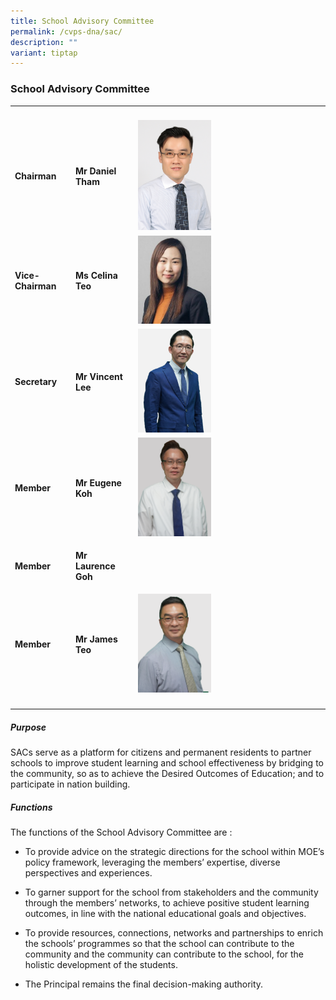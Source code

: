 ```yaml
---
title: School Advisory Committee
permalink: /cvps-dna/sac/
description: ""
variant: tiptap
---
```

<h3><strong>School Advisory Committee</strong></h3>
<table>
<tbody>
<tr>
<th rowspan="1" colspan="1">
<p></p>
</th>
<th rowspan="1" colspan="1">
<p></p>
</th>
<th rowspan="1" colspan="1">
<p></p>
</th>
</tr>
<tr>
<td rowspan="1" colspan="1">
<p><strong>Chairman</strong>
</p>
</td>
<td rowspan="1" colspan="1">
<p><strong>Mr Daniel Tham</strong>
</p>
</td>
<td rowspan="1" colspan="1">
<div class="isomer-image-wrapper">
<img style="width: 40%;" height="auto" width="100%" src="/images/sac2.jpg">
</div>
</td>
</tr>
<tr>
<td rowspan="1" colspan="1">
<p><strong>Vice-Chairman</strong>
</p>
</td>
<td rowspan="1" colspan="1">
<p><strong>Ms Celina Teo</strong>
</p>
</td>
<td rowspan="1" colspan="1">
<div class="isomer-image-wrapper">
<img style="width: 40%;" height="auto" width="100%" src="/images/sac4.jpg">
</div>
</td>
</tr>
<tr>
<td rowspan="1" colspan="1">
<p><strong>Secretary</strong>
</p>
</td>
<td rowspan="1" colspan="1">
<p><strong>Mr Vincent Lee</strong>
</p>
<p></p>
</td>
<td rowspan="1" colspan="1">
<div class="isomer-image-wrapper">
<img style="width: 40%;" height="auto" width="100%" alt="" src="/images/2024 Photos (SL &amp; SAC)/Mr_Vincent_Lee_2.png">
</div>
</td>
</tr>
<tr>
<td rowspan="1" colspan="1">
<p><strong>Member</strong>
</p>
</td>
<td rowspan="1" colspan="1">
<p><strong>Mr Eugene Koh</strong>
</p>
</td>
<td rowspan="1" colspan="1">
<div class="isomer-image-wrapper">
<img style="width: 40%;" height="auto" width="100%" alt="" src="/images/2024 Photos (SL &amp; SAC)/Mr_Eugene_Koh1.png">
</div>
</td>
</tr>
<tr>
<td rowspan="1" colspan="1">
<p><strong>Member</strong>
</p>
</td>
<td rowspan="1" colspan="1">
<p><strong>Mr Laurence Goh</strong>
</p>
</td>
<td rowspan="1" colspan="1">
<div class="isomer-image-wrapper">
<img style="width: 40%;" height="auto" width="100%" alt="" src="/images/2024 Photos (SL &amp; SAC)/Mr_Laurence_Goh2.png">
</div>
</td>
</tr>
<tr>
<td rowspan="1" colspan="1">
<p><strong>Member</strong>
</p>
</td>
<td rowspan="1" colspan="1">
<p><strong>Mr James Teo</strong>
</p>
</td>
<td rowspan="1" colspan="1">
<div class="isomer-image-wrapper">
<img style="width: 40%;" height="auto" width="100%" alt="" src="/images/2024 Photos (SL &amp; SAC)/Mr_James_Teo1.png">
</div>
</td>
</tr>
<tr>
<td rowspan="1" colspan="1">
<p></p>
</td>
<td rowspan="1" colspan="1">
<p></p>
</td>
<td rowspan="1" colspan="1">
<p></p>
</td>
</tr>
</tbody>
</table>
<h5><strong>Purpose</strong></h5>
<p>SACs serve as a platform for citizens and permanent residents to partner
schools to improve student learning and school effectiveness by bridging
to the community, so as to achieve the Desired Outcomes of Education; and
to participate in nation building.</p>
<h5><strong>Functions</strong></h5>
<p>The functions of the School Advisory Committee are :</p>
<ul data-tight="true" class="tight">
<li>
<p>To provide advice on the strategic directions for the school within MOE’s
policy framework, leveraging the members’ expertise, diverse perspectives
and experiences.</p>
</li>
<li>
<p>To garner support for the school from stakeholders and the community through
the members’ networks, to achieve positive student learning outcomes, in
line with the national educational goals and objectives.</p>
</li>
<li>
<p>To provide resources, connections, networks and partnerships to enrich
the schools’ programmes so that the school can contribute to the community
and the community can contribute to the school, for the holistic development
of the students.</p>
</li>
<li>
<p>The Principal remains the final decision-making authority.</p>
</li>
</ul>
<p></p>